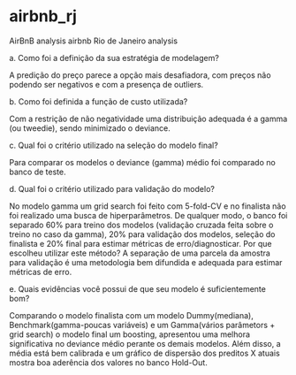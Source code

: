 # airbnb_rj
AirBnB analysis
airbnb Rio de Janeiro analysis

a. Como foi a definição da sua estratégia de modelagem? 

A predição do preço parece a opção mais desafiadora, com preços não podendo ser negativos e com a presença de outliers.

b. Como foi definida a função de custo utilizada? 

Com a restrição de não negatividade uma distribuição adequada é a gamma (ou tweedie), sendo minimizado o deviance.

c. Qual foi o critério utilizado na seleção do modelo final? 

Para comparar os modelos o deviance (gamma) médio foi comparado no banco de teste. 

d. Qual foi o critério utilizado para validação do modelo?

No modelo gamma um grid search foi feito com 5-fold-CV e no finalista não foi realizado uma busca de hiperparâmetros. De qualquer modo, o banco foi separado 60% para treino dos modelos (validação cruzada feita sobre o treino no caso da gamma), 20% para validação dos modelos, seleção do finalista e 20% final para estimar métricas de erro/diagnosticar. Por que escolheu utilizar este método?
A separação de uma parcela da amostra para validação é uma metodologia bem difundida e adequada para estimar métricas de erro. 

e. Quais evidências você possui de que seu modelo é suficientemente bom?

Comparando o modelo finalista com um modelo Dummy(mediana), Benchmark(gamma-poucas variáveis) e um Gamma(vários parâmetors + grid search) o modelo final um boosting, apresentou uma melhora significativa no deviance médio perante os demais modelos. Além disso, a média está bem calibrada e um gráfico de dispersão dos preditos X atuais mostra boa aderência dos valores no banco Hold-Out.
